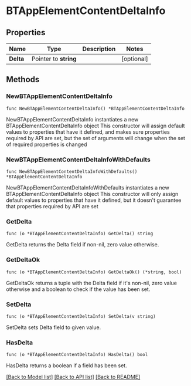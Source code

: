 # BTAppElementContentDeltaInfo

## Properties

Name | Type | Description | Notes
------------ | ------------- | ------------- | -------------
**Delta** | Pointer to **string** |  | [optional] 

## Methods

### NewBTAppElementContentDeltaInfo

`func NewBTAppElementContentDeltaInfo() *BTAppElementContentDeltaInfo`

NewBTAppElementContentDeltaInfo instantiates a new BTAppElementContentDeltaInfo object
This constructor will assign default values to properties that have it defined,
and makes sure properties required by API are set, but the set of arguments
will change when the set of required properties is changed

### NewBTAppElementContentDeltaInfoWithDefaults

`func NewBTAppElementContentDeltaInfoWithDefaults() *BTAppElementContentDeltaInfo`

NewBTAppElementContentDeltaInfoWithDefaults instantiates a new BTAppElementContentDeltaInfo object
This constructor will only assign default values to properties that have it defined,
but it doesn't guarantee that properties required by API are set

### GetDelta

`func (o *BTAppElementContentDeltaInfo) GetDelta() string`

GetDelta returns the Delta field if non-nil, zero value otherwise.

### GetDeltaOk

`func (o *BTAppElementContentDeltaInfo) GetDeltaOk() (*string, bool)`

GetDeltaOk returns a tuple with the Delta field if it's non-nil, zero value otherwise
and a boolean to check if the value has been set.

### SetDelta

`func (o *BTAppElementContentDeltaInfo) SetDelta(v string)`

SetDelta sets Delta field to given value.

### HasDelta

`func (o *BTAppElementContentDeltaInfo) HasDelta() bool`

HasDelta returns a boolean if a field has been set.


[[Back to Model list]](../README.md#documentation-for-models) [[Back to API list]](../README.md#documentation-for-api-endpoints) [[Back to README]](../README.md)


